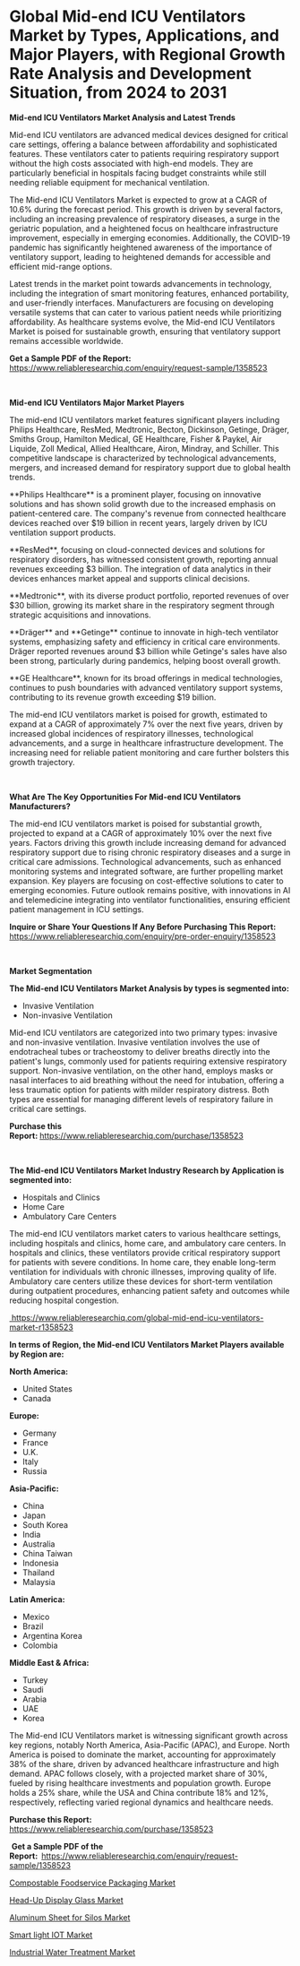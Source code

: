 <p><h1>Global Mid-end ICU Ventilators Market by Types, Applications, and Major Players, with Regional Growth Rate Analysis and Development Situation, from 2024 to 2031</h1></p><p><strong>Mid-end ICU Ventilators Market Analysis and Latest Trends</strong></p>
<p><p>Mid-end ICU ventilators are advanced medical devices designed for critical care settings, offering a balance between affordability and sophisticated features. These ventilators cater to patients requiring respiratory support without the high costs associated with high-end models. They are particularly beneficial in hospitals facing budget constraints while still needing reliable equipment for mechanical ventilation.</p><p>The Mid-end ICU Ventilators Market is expected to grow at a CAGR of 10.6% during the forecast period. This growth is driven by several factors, including an increasing prevalence of respiratory diseases, a surge in the geriatric population, and a heightened focus on healthcare infrastructure improvement, especially in emerging economies. Additionally, the COVID-19 pandemic has significantly heightened awareness of the importance of ventilatory support, leading to heightened demands for accessible and efficient mid-range options.</p><p>Latest trends in the market point towards advancements in technology, including the integration of smart monitoring features, enhanced portability, and user-friendly interfaces. Manufacturers are focusing on developing versatile systems that can cater to various patient needs while prioritizing affordability. As healthcare systems evolve, the Mid-end ICU Ventilators Market is poised for sustainable growth, ensuring that ventilatory support remains accessible worldwide.</p></p>
<p><strong>Get a Sample PDF of the Report:&nbsp;</strong> <a href="https://www.reliableresearchiq.com/enquiry/request-sample/1358523?utm_campaign=1137&utm_medium=2&utm_source=Github&utm_content=ia&utm_term=05122024&utm_id=mid-end-icu-ventilators">https://www.reliableresearchiq.com/enquiry/request-sample/1358523</a></p>
<p>&nbsp;</p>
<p><strong>Mid-end ICU Ventilators Major Market Players</strong></p>
<p><p>The mid-end ICU ventilators market features significant players including Philips Healthcare, ResMed, Medtronic, Becton, Dickinson, Getinge, Dräger, Smiths Group, Hamilton Medical, GE Healthcare, Fisher & Paykel, Air Liquide, Zoll Medical, Allied Healthcare, Airon, Mindray, and Schiller. This competitive landscape is characterized by technological advancements, mergers, and increased demand for respiratory support due to global health trends.</p><p>**Philips Healthcare** is a prominent player, focusing on innovative solutions and has shown solid growth due to the increased emphasis on patient-centered care. The company's revenue from connected healthcare devices reached over $19 billion in recent years, largely driven by ICU ventilation support products.</p><p>**ResMed**, focusing on cloud-connected devices and solutions for respiratory disorders, has witnessed consistent growth, reporting annual revenues exceeding $3 billion. The integration of data analytics in their devices enhances market appeal and supports clinical decisions.</p><p>**Medtronic**, with its diverse product portfolio, reported revenues of over $30 billion, growing its market share in the respiratory segment through strategic acquisitions and innovations.</p><p>**Dräger** and **Getinge** continue to innovate in high-tech ventilator systems, emphasizing safety and efficiency in critical care environments. Dräger reported revenues around $3 billion while Getinge's sales have also been strong, particularly during pandemics, helping boost overall growth.</p><p>**GE Healthcare**, known for its broad offerings in medical technologies, continues to push boundaries with advanced ventilatory support systems, contributing to its revenue growth exceeding $19 billion.</p><p>The mid-end ICU ventilators market is poised for growth, estimated to expand at a CAGR of approximately 7% over the next five years, driven by increased global incidences of respiratory illnesses, technological advancements, and a surge in healthcare infrastructure development. The increasing need for reliable patient monitoring and care further bolsters this growth trajectory.</p></p>
<p>&nbsp;</p>
<p><strong>What Are The Key Opportunities For Mid-end ICU Ventilators Manufacturers?</strong></p>
<p><p>The mid-end ICU ventilators market is poised for substantial growth, projected to expand at a CAGR of approximately 10% over the next five years. Factors driving this growth include increasing demand for advanced respiratory support due to rising chronic respiratory diseases and a surge in critical care admissions. Technological advancements, such as enhanced monitoring systems and integrated software, are further propelling market expansion. Key players are focusing on cost-effective solutions to cater to emerging economies. Future outlook remains positive, with innovations in AI and telemedicine integrating into ventilator functionalities, ensuring efficient patient management in ICU settings.</p></p>
<p><strong>Inquire or Share Your Questions If Any Before Purchasing This Report:</strong> <a href="https://www.reliableresearchiq.com/enquiry/pre-order-enquiry/1358523?utm_campaign=1137&utm_medium=2&utm_source=Github&utm_content=ia&utm_term=05122024&utm_id=mid-end-icu-ventilators">https://www.reliableresearchiq.com/enquiry/pre-order-enquiry/1358523</a></p>
<p>&nbsp;</p>
<p><strong>Market Segmentation</strong></p>
<p><strong>The Mid-end ICU Ventilators Market Analysis by types is segmented into:</strong></p>
<p><ul><li>Invasive Ventilation</li><li>Non-invasive Ventilation</li></ul></p>
<p><p>Mid-end ICU ventilators are categorized into two primary types: invasive and non-invasive ventilation. Invasive ventilation involves the use of endotracheal tubes or tracheostomy to deliver breaths directly into the patient's lungs, commonly used for patients requiring extensive respiratory support. Non-invasive ventilation, on the other hand, employs masks or nasal interfaces to aid breathing without the need for intubation, offering a less traumatic option for patients with milder respiratory distress. Both types are essential for managing different levels of respiratory failure in critical care settings.</p></p>
<p><strong>Purchase this Report:&nbsp;</strong><a href="https://www.reliableresearchiq.com/purchase/1358523?utm_campaign=1137&utm_medium=2&utm_source=Github&utm_content=ia&utm_term=05122024&utm_id=mid-end-icu-ventilators">https://www.reliableresearchiq.com/purchase/1358523</a></p>
<p>&nbsp;</p>
<p><strong>The Mid-end ICU Ventilators Market Industry Research by Application is segmented into:</strong></p>
<p><ul><li>Hospitals and Clinics</li><li>Home Care</li><li>Ambulatory Care Centers</li></ul></p>
<p><p>The mid-end ICU ventilators market caters to various healthcare settings, including hospitals and clinics, home care, and ambulatory care centers. In hospitals and clinics, these ventilators provide critical respiratory support for patients with severe conditions. In home care, they enable long-term ventilation for individuals with chronic illnesses, improving quality of life. Ambulatory care centers utilize these devices for short-term ventilation during outpatient procedures, enhancing patient safety and outcomes while reducing hospital congestion.</p></p>
<p><a href="https://www.reliableresearchiq.com/global-mid-end-icu-ventilators-market-r1358523?utm_campaign=1137&utm_medium=2&utm_source=Github&utm_content=ia&utm_term=05122024&utm_id=mid-end-icu-ventilators">&nbsp;https://www.reliableresearchiq.com/global-mid-end-icu-ventilators-market-r1358523</a></p>
<p><strong>In terms of Region, the Mid-end ICU Ventilators Market Players available by Region are:</strong></p>
<p>
    <p> <strong> North America: </strong>
        <ul>
            <li>United States</li>
            <li>Canada</li>
        </ul>
        </p> 
    <p> <strong> Europe: </strong>
        <ul>
            <li>Germany</li>
            <li>France</li>
            <li>U.K.</li>
            <li>Italy</li>
            <li>Russia</li>
        </ul>
        </p> 
    <p> <strong> Asia-Pacific: </strong>
        <ul>
            <li>China</li>
            <li>Japan</li>
            <li>South Korea</li>
            <li>India</li>
            <li>Australia</li>
            <li>China Taiwan</li>
            <li>Indonesia</li>
            <li>Thailand</li>
            <li>Malaysia</li>
        </ul>
        </p> 
    <p> <strong> Latin America: </strong>
        <ul>
            <li>Mexico</li>
            <li>Brazil</li>
            <li>Argentina Korea</li>
            <li>Colombia</li>
        </ul>
        </p> 
    <p> <strong> Middle East & Africa: </strong>
        <ul>
            <li>Turkey</li>
            <li>Saudi</li>
            <li>Arabia</li>
            <li>UAE</li>
            <li>Korea</li>
        </ul>
    </p>
    </p>
<p><p>The Mid-end ICU Ventilators market is witnessing significant growth across key regions, notably North America, Asia-Pacific (APAC), and Europe. North America is poised to dominate the market, accounting for approximately 38% of the share, driven by advanced healthcare infrastructure and high demand. APAC follows closely, with a projected market share of 30%, fueled by rising healthcare investments and population growth. Europe holds a 25% share, while the USA and China contribute 18% and 12%, respectively, reflecting varied regional dynamics and healthcare needs.</p></p>
<p><strong>Purchase this Report: </strong><a href="https://www.reliableresearchiq.com/purchase/1358523?utm_campaign=1137&utm_medium=2&utm_source=Github&utm_content=ia&utm_term=05122024&utm_id=mid-end-icu-ventilators">https://www.reliableresearchiq.com/purchase/1358523</a></p>
<p>&nbsp;<strong>Get a Sample PDF of the Report:&nbsp;&nbsp;</strong><a href="https://www.reliableresearchiq.com/enquiry/request-sample/1358523?utm_campaign=1137&utm_medium=2&utm_source=Github&utm_content=ia&utm_term=05122024&utm_id=mid-end-icu-ventilators">https://www.reliableresearchiq.com/enquiry/request-sample/1358523</a></p>
<p><strong></strong></p>
<p><p><a href="https://www.linkedin.com/pulse/compostable-foodservice-packaging-market-forecast-global-fidfe?utm_campaign=1137&utm_medium=2&utm_source=Github&utm_content=ia&utm_term=05122024&utm_id=mid-end-icu-ventilators">Compostable Foodservice Packaging Market</a></p><p><a href="https://issuu.com/reportprime-2/docs/head-up-display-glass-market-size-2030.pptx?utm_campaign=1137&utm_medium=2&utm_source=Github&utm_content=ia&utm_term=05122024&utm_id=mid-end-icu-ventilators">Head-Up Display Glass Market</a></p><p><a href="https://issuu.com/reportprime-2/docs/aluminum-sheet-for-silos-market-size-2030.pptx?utm_campaign=1137&utm_medium=2&utm_source=Github&utm_content=ia&utm_term=05122024&utm_id=mid-end-icu-ventilators">Aluminum Sheet for Silos Market</a></p><p><a href="https://www.linkedin.com/pulse/compreh-proposis-fbaif?utm_campaign=1137&utm_medium=2&utm_source=Github&utm_content=ia&utm_term=05122024&utm_id=mid-end-icu-ventilators">Smart light IOT Market</a></p><p><a href="https://www.linkedin.com/pulse/navigating-industrial-water-treatment-market-expert-analysis-forecast-upryf?utm_campaign=1137&utm_medium=2&utm_source=Github&utm_content=ia&utm_term=05122024&utm_id=mid-end-icu-ventilators">Industrial Water Treatment Market</a></p></p>